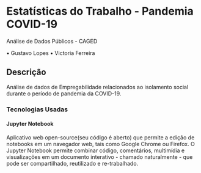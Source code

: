 # Estatísticas do Trabalho - Pandemia COVID-19
Análise de Dados Públicos - CAGED

• Gustavo Lopes
• Victoria Ferreira

## Descrição
Análise de dados de Empregabilidade relacionados ao isolamento social durante o período de pandemia da COVID-19. 

### Tecnologias Usadas
#### Jupyter Notebook
Aplicativo web open-source(seu código é aberto) que permite a edição de notebooks em um navegador web, tais como Google Chrome ou Firefox. O Jupyter Notebook permite combinar código, comentários, multimídia e visualizações em um documento interativo - chamado naturalmente - que pode ser compartilhado, reutilizado e re-trabalhado.
